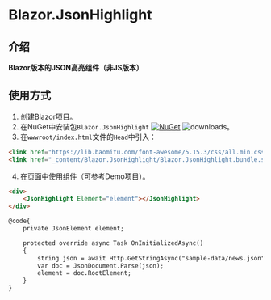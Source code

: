 # Blazor.JsonHighlight

## 介绍

**Blazor版本的JSON高亮组件（非JS版本）**

## 使用方式
1. 创建Blazor项目。
2. 在NuGet中安装包`Blazor.JsonHighlight` [![NuGet](https://img.shields.io/nuget/v/Blazor.JsonHighlight.svg?style=flat-square&label=nuget)](https://www.nuget.org/packages/Blazor.JsonHighlight/) ![downloads](https://img.shields.io/nuget/dt/Blazor.JsonHighlight.svg)。
3. 在`wwwroot/index.html`文件的`Head`中引入：
```html
<link href="https://lib.baomitu.com/font-awesome/5.15.3/css/all.min.css" rel="stylesheet">
<link href="_content/Blazor.JsonHighlight/Blazor.JsonHighlight.bundle.scp.css" rel="stylesheet">
```
4. 在页面中使用组件（可参考Demo项目）。
```html
<div>
    <JsonHighlight Element="element"></JsonHighlight>
</div>

@code{
    private JsonElement element;

    protected override async Task OnInitializedAsync()
    {
        string json = await Http.GetStringAsync("sample-data/news.json");
        var doc = JsonDocument.Parse(json);
        element = doc.RootElement;
    }
}
```
